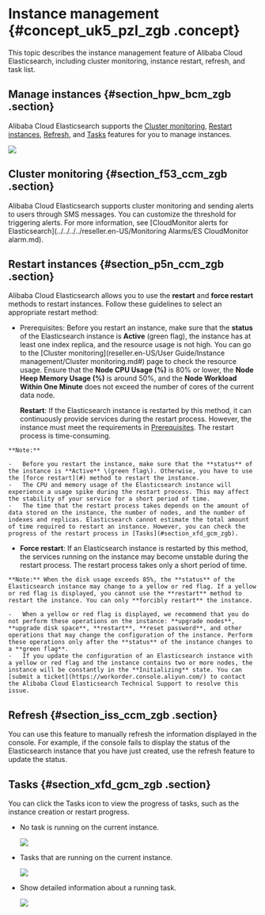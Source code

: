 # Instance management {#concept_uk5_pzl_zgb .concept}

This topic describes the instance management feature of Alibaba Cloud Elasticsearch, including cluster monitoring, instance restart, refresh, and task list.

## Manage instances {#section_hpw_bcm_zgb .section}

Alibaba Cloud Elasticsearch supports the [Cluster monitoring](#section_f53_ccm_zgb), [Restart instances](#section_p5n_ccm_zgb), [Refresh](#section_iss_ccm_zgb), and [Tasks](#section_xfd_gcm_zgb) features for you to manage instances.

![](http://static-aliyun-doc.oss-cn-hangzhou.aliyuncs.com/assets/img/134288/156231067339990_en-US.png)

## Cluster monitoring {#section_f53_ccm_zgb .section}

Alibaba Cloud Elasticsearch supports cluster monitoring and sending alerts to users through SMS messages. You can customize the threshold for triggering alerts. For more information, see [CloudMonitor alerts for Elasticsearch](../../../../reseller.en-US/Monitoring Alarms/ES CloudMonitor alarm.md).

## Restart instances {#section_p5n_ccm_zgb .section}

Alibaba Cloud Elasticsearch allows you to use the **restart** and **force restart** methods to restart instances. Follow these guidelines to select an appropriate restart method:

-    Prerequisites: Before you restart an instance, make sure that the **status** of the Elasticsearch instance is **Active** \(green flag\), the instance has at least one index replica, and the resource usage is not high. You can go to the [Cluster monitoring](reseller.en-US/User Guide/Instance management/Cluster monitoring.md#) page to check the resource usage. Ensure that the **Node CPU Usage \(%\)** is 80% or lower, the **Node Heep Memory Usage \(%\)** is around 50%, and the **Node Workload Within One Minute** does not exceed the number of cores of the current data node.

     **Restart**: If the Elasticsearch instance is restarted by this method, it can continuously provide services during the restart process. However, the instance must meet the requirements in [Prerequisites](#). The restart process is time-consuming.

    **Note:** 

    -   Before you restart the instance, make sure that the **status** of the instance is **Active** \(green flag\). Otherwise, you have to use the [force restart](#) method to restart the instance.
    -   The CPU and memory usage of the Elasticsearch instance will experience a usage spike during the restart process. This may affect the stability of your service for a short period of time.
    -   The time that the restart process takes depends on the amount of data stored on the instance, the number of nodes, and the number of indexes and replicas. Elasticsearch cannot estimate the total amount of time required to restart an instance. However, you can check the progress of the restart process in [Tasks](#section_xfd_gcm_zgb).
-    **Force restart**: If an Elasticsearch instance is restarted by this method, the services running on the instance may become unstable during the restart process. The restart process takes only a short period of time.

    **Note:** When the disk usage exceeds 85%, the **status** of the Elasticsearch instance may change to a yellow or red flag. If a yellow or red flag is displayed, you cannot use the **restart** method to restart the instance. You can only **forcibly restart** the instance.

    -   When a yellow or red flag is displayed, we recommend that you do not perform these operations on the instance: **upgrade nodes**, **upgrade disk space**, **restart**, **reset password**, and other operations that may change the configuration of the instance. Perform these operations only after the **status** of the instance changes to a **green flag**.
    -   If you update the configuration of an Elasticsearch instance with a yellow or red flag and the instance contains two or more nodes, the instance will be constantly in the **Initializing** state. You can [submit a ticket](https://workorder.console.aliyun.com/) to contact the Alibaba Cloud Elasticsearch Technical Support to resolve this issue.

## Refresh {#section_iss_ccm_zgb .section}

You can use this feature to manually refresh the information displayed in the console. For example, if the console fails to display the status of the Elasticsearch instance that you have just created, use the refresh feature to update the status.

## Tasks {#section_xfd_gcm_zgb .section}

You can click the Tasks icon to view the progress of tasks, such as the instance creation or restart progress.

-   No task is running on the current instance.

    ![](http://static-aliyun-doc.oss-cn-hangzhou.aliyuncs.com/assets/img/134288/156231067339992_en-US.png)

-   Tasks that are running on the current instance.

    ![](http://static-aliyun-doc.oss-cn-hangzhou.aliyuncs.com/assets/img/134288/156231067339993_en-US.png)

-   Show detailed information about a running task.

    ![](http://static-aliyun-doc.oss-cn-hangzhou.aliyuncs.com/assets/img/134288/156231067439995_en-US.png)


